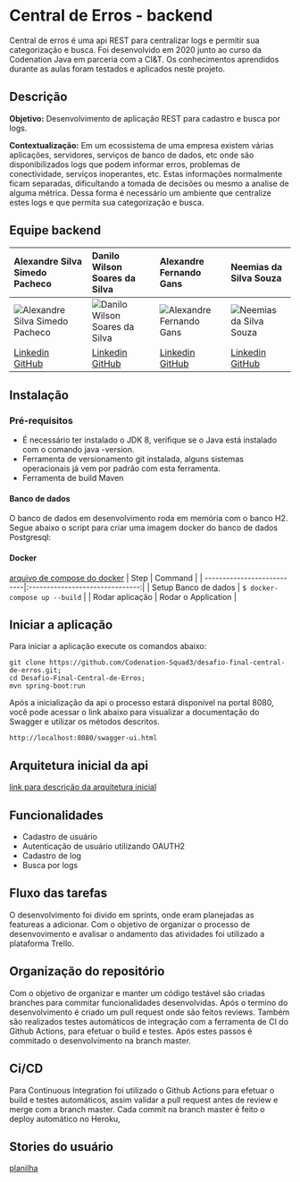 # Central de Erros - backend

Central de erros é uma api REST para centralizar logs e permitir sua categorização e busca. Foi desenvolvido em 2020 junto ao curso da Codenation Java em parceria com a CI&T. Os conhecimentos aprendidos durante as aulas foram testados e aplicados neste projeto.

## Descrição

**Objetivo:** Desenvolvimento de aplicação REST para cadastro e busca por logs.

**Contextualização:** Em um ecossistema de uma empresa existem várias aplicações, servidores, serviços de banco de dados, etc onde são disponibilizados logs que podem informar erros, problemas de conectividade, serviços inoperantes, etc. Estas informações normalmente ficam separadas, dificultando a tomada de decisões ou mesmo a analise de alguma métrica. Dessa forma é necessário um ambiente que centralize estes logs e que permita sua categorização e busca.

## Equipe backend

|Alexandre Silva Simedo Pacheco|Danilo Wilson Soares da Silva|Alexandre Fernando Gans|Neemias da Silva Souza|
| :--- | :--- | :--- | :--- |
|![Alexandre Silva Simedo Pacheco](https://avatars0.githubusercontent.com/u/32602250?s=96&v=4)|![Danilo Wilson Soares da Silva](https://avatars2.githubusercontent.com/u/41155020?s=96&v=4)|![Alexandre Fernando Gans](https://avatars0.githubusercontent.com/u/99565?s=96&v=4)|![Neemias da Silva Souza](https://avatars0.githubusercontent.com/u/43554887?s=96&v=4)|
|[Linkedin](https://linkedin.com) <br/>[GitHub](https://github.com) |[Linkedin](https://linkedin.com) <br/>[GitHub](https://github.com) |[Linkedin](https://www.linkedin.com/in/alexandregans/) <br/>[GitHub](https://github.com/gans) |[Linkedin](https://linkedin.com) </br>[GitHub](https://github.com/Neemias-S)|


## Instalação

### Pré-requisitos

* É necessário ter instalado o JDK 8, verifique se o Java está instalado com o comando java -version.
* Ferramenta de versionamento git instalada, alguns sistemas operacionais já vem por padrão com esta ferramenta.
* Ferramenta de build Maven

#### Banco de dados

O banco de dados em desenvolvimento roda em memória com o banco H2. Segue abaixo o script para criar uma imagem docker do banco de dados Postgresql:

#### Docker
[arquivo de compose do docker](https://github.com/Codenation-Squad3/desafio-final-central-de-erros/blob/master/docker-compose.yml)
| Step                       | Command                         |
| ---------------------------|:-------------------------------:|
| Setup Banco de dados       | ``$ docker-compose up --build`` |
| Rodar aplicação            | Rodar o Application             |

## Iniciar a aplicação

Para iniciar a aplicação execute os comandos abaixo:

```
git clone https://github.com/Codenation-Squad3/desafio-final-central-de-erros.git;
cd Desafio-Final-Central-de-Erros;
mvn spring-boot:run
```
Após a inicialização da api o processo estará disponível na portal 8080, você pode acessar o link abaixo para visualizar a documentação do Swagger e utilizar os métodos descritos.

```
http://localhost:8080/swagger-ui.html
```
## Arquitetura inicial da api
[link para descrição da arquitetura inicial](https://github.com/Codenation-Squad3/desafio-final-central-de-erros/blob/master/estrutura.md)

## Funcionalidades

* Cadastro de usuário
* Autenticação de usuário utilizando OAUTH2
* Cadastro de log
* Busca por logs

## Fluxo das tarefas

O desenvolvimento foi divido em sprints, onde eram planejadas as featureas a adicionar. Com o objetivo de organizar o processo de desenvovimento e avalisar o andamento das atividades foi utilizado a plataforma Trello.

## Organização do repositório

Com o objetivo de organizar e manter um código testável são criadas branches para commitar funcionalidades desenvolvidas. Após o termino do desenvolvimento é criado um pull request onde são feitos reviews. 
Também são realizados testes automáticos de integração com a ferramenta de CI do Github Actions, para efetuar o build e testes.
Após estes passos é commitado o desenvolvimento na branch master.

## Ci/CD

Para Continuous Integration foi utilizado o Github Actions para efetuar o build e testes automáticos, assim validar a pull request antes de review e merge com a branch master.
Cada commit na branch master é feito o deploy automático no Heroku,

## Stories do usuário
[planilha](https://docs.google.com/spreadsheets/d/1uAfXOJKlHbWOtik5yWVzqu_JeFT1DIN1sJ4ihf19YlM/edit#gid=0)
